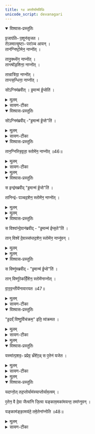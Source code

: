 ```yaml
---
title: १४ अप्तोर्यामविधिः
unicode_script: devanagari
---
```


<details open><summary>विश्वास-प्रस्तुतिः</summary>

प्र॒जाप॑तिᳶ प॒शून॑सृजत ।  
ते॑ऽस्मात्सृ॒ष्टाᳶ परा॑ञ्च आयन् ।  
तान॑ग्निष्टो॒मेन॒ नाप्नो॑त् ।  

तानु॒क्थ्ये॑न॒ नाप्नो॑त् ।  
तान्त्षो॑ड॒शिना॒ नाप्नो॑त् ।  

तान्रात्रि॑या॒ नाप्नो॑त् ।  
तान्त्स॒न्धिना॒ नाप्नो॑त् ।  

सो॑ऽग्निम॑ब्रवीत् ।
इ॒मान्म॑ ई॒प्सेति॑ ।
</details>

<details><summary>मूलम्</summary>

प्र॒जाप॑तिᳶ प॒शून॑सृजत ।  
ते॑ऽस्मात्सृ॒ष्टाᳶ परा॑ञ्च आयन् ।  
तान॑ग्निष्टो॒मेन॒ नाप्नो॑त् ।  

तानु॒क्थ्ये॑न॒ नाप्नो॑त् ।  
तान्त्षो॑ड॒शिना॒ नाप्नो॑त् ।  

तान्रात्रि॑या॒ नाप्नो॑त् ।  
तान्त्स॒न्धिना॒ नाप्नो॑त् ।  

सो॑ऽग्निम॑ब्रवीत् ।
इ॒मान्म॑ ई॒प्सेति॑ ।
</details>

<details><summary>सायण-टीका</summary>

(SB) 1त्रयोदशे इन्द्रस्तुन्नामके क्रतौ ग्रहाणां पुरोरुच उक्ताः । चतुर्दशे त्वप्तोर्यामविधिरुच्यते । तं विधातुमाख्यानमाह – प्रजापतिना सृष्टाः पशवो यदा पुनरावृत्तिरहिताः प्रजापतेस्सकाशाद्गतास्तदा प्रजापतिरग्निष्टोमादिकं क्रमेणानुष्ठाय तत्यपशून्प्राप्तुं न शक्तोऽभूत् । यद्रात्रिया अतिरात्रक्रतुगतै रात्रिपर्यायैः स्तोत्रैः, संधिना अतिरात्रावसाने त्रिवृद्रथंतरः संधिरिति यत्स्तोत्रं विहितं तेन स्तोत्रेण ।
</details>

<details open><summary>विश्वास-प्रस्तुतिः</summary>

सो॑ऽग्निम॑ब्रवीद् -"इ॒मान्म॑ ई॒प्से"ति॑ ।   
</details>

<details><summary>मूलम्</summary>

सो॑ऽग्निम॑ब्रवीद् -"इ॒मान्म॑ ई॒प्से"ति॑ ।   
</details>

<details><summary>सायण-टीका</summary>

एतैरुपायैः पशून्प्राप्तुमशक्तः प्रजापतिरग्निं प्रत्यब्रवीत् । हेऽग्ने मे मदर्थमिमान्पशूनीप्सा आप्तुमिच्छ तदर्थमुद्योगं कुर्विति ।
</details>

<details open><summary>विश्वास-प्रस्तुतिः</summary>

तान॒ग्निस्त्रि॒वृता॒ स्तोमे॑न॒ नाप्नो॑त् ॥46॥  
</details>

<details><summary>मूलम्</summary>

तान॒ग्निस्त्रि॒वृता॒ स्तोमे॑न॒ नाप्नो॑त् ॥46॥  
</details>

<details><summary>सायण-टीका</summary>

ततः सोऽग्निस्तदर्थं त्रिवृत्स्तोममनुष्ठाय तेन प्राप्तुं शक्तो नाभूत् ।
</details>


<details><summary>मूलम्</summary>

स इन्द्र॑मब्रवीत् ।
इ॒मान्म॑ ई॒प्सेति॑ ।
</details>

<details open><summary>विश्वास-प्रस्तुतिः</summary>

स इन्द्र॑मब्रवीद् "इ॒मान्म॑ ई॒प्से"ति॑ ।   

तानिन्द्र॑ᳶ पञ्चद॒शेन॒ स्तोमे॑न॒ नाप्नो॑त् ।
</details>

<details><summary>मूलम्</summary>

स इन्द्र॑मब्रवीद् "इ॒मान्म॑ ई॒प्से"ति॑ ।   

तानिन्द्र॑ᳶ पञ्चद॒शेन॒ स्तोमे॑न॒ नाप्नो॑त् ।
</details>


<details><summary>मूलम्</summary>

स विश्वा॑न्दे॒वान॑ब्रवीत् ।
इ॒मान्म॑ ईप्स॒तेति॑ ।
</details>

<details open><summary>विश्वास-प्रस्तुतिः</summary>

स विश्वा॑न्दे॒वान॑ब्रवीद्  - "इ॒मान्म॑ ईप्स॒ते"ति॑ ।  

तान् विश्वे॑ दे॒वास्स॑प्तद॒शेन॒ स्तोमे॑न॒ नाप्नु॑वन् ।
</details>

<details><summary>मूलम्</summary>

स विश्वा॑न्दे॒वान॑ब्रवीद्  - "इ॒मान्म॑ ईप्स॒ते"ति॑ ।  

तान् विश्वे॑ दे॒वास्स॑प्तद॒शेन॒ स्तोमे॑न॒ नाप्नु॑वन् ।
</details>


<details><summary>मूलम्</summary>

स विष्णु॑मब्रवीत् ।
इ॒मान्म॑ ई॒प्सेति॑ ।
</details>

<details open><summary>विश्वास-प्रस्तुतिः</summary>

स विष्णु॑मब्रवीद्  - "इ॒मान्म॑ ई॒प्से"ति॑ ।

तान् विष्णु॑रेकविँ॒शेन॒ स्तोमे॑नाप्नोत् ।

वा॒र॒व॒न्तीये॑नावारयत ॥47॥  
</details>

<details><summary>मूलम्</summary>

स विष्णु॑मब्रवीद्  - "इ॒मान्म॑ ई॒प्से"ति॑ ।

तान् विष्णु॑रेकविँ॒शेन॒ स्तोमे॑नाप्नोत् ।

वा॒र॒व॒न्तीये॑नावारयत ॥47॥  
</details>

<details><summary>सायण-टीका</summary>

एवमिन्द्रो विश्वे देवाश्च । विष्णुस्तु एकविंशस्तोममनुष्ठाय तेन पशून्प्राप्य वारवन्तीयेन साम्ना पुनर्गमनं निवारयामास ।
</details>

<details open><summary>विश्वास-प्रस्तुतिः</summary>

"इ॒दव्ँ विष्णु॒र्विच॑क्रम॒" इति॒ व्य॑क्रमत ।
</details>

<details><summary>मूलम्</summary>

"इ॒दव्ँ विष्णु॒र्विच॑क्रम॒" इति॒ व्य॑क्रमत ।
</details>

<details><summary>सायण-टीका</summary>

अतोऽयं विष्णुः'इदं विष्णुः' इति मन्त्रेणोक्तो यो विक्रमस्तं कृतवान् । तमेव पशुप्राप्तिरूपं विक्रमं मन्त्रोऽवादीदित्यर्थः ॥
</details>


<details><summary>मूलम्</summary>

यस्मा॑त्प॒शव॒ᳶ प्रप्रेव॒ भ्रँशे॑रन् ।
स ए॒तेन॑ यजेत ।
</details>

<details open><summary>विश्वास-प्रस्तुतिः</summary>

यस्मा॑त्प॒शव॒ᳶ प्रप्रेव॒ भ्रँशे॑र॒न्न् स ए॒तेन॑ यजेत ।
</details>

<details><summary>मूलम्</summary>

यस्मा॑त्प॒शव॒ᳶ प्रप्रेव॒ भ्रँशे॑र॒न्न् स ए॒तेन॑ यजेत ।
</details>

<details><summary>सायण-टीका</summary>

2इदानीमप्तोर्यामकत्रुं विधत्ते - एकः प्रशब्दः प्राथम्यवाची, अपरः प्रकर्षवाची । प्रथममेव पशवो यस्मात्पुरुषात् प्रेव भ्रंशेरन् प्रकर्षेण भ्रष्टा इव यवन्ति स पुरुष एतेनाप्तोर्यामेण स्तोमेन यजेत । तत्स्वरूपं सूत्रकारेण स्पष्टमुक्तम् - 'अप्तोर्यामश्चेत्संधिचमसानुन्नयंश्चतुर्भ्यश्चमसगणेभ्यो राजानमतिरेचयति' इति । संधिस्तोत्रपर्यन्तैरेकोनत्रिंशत्स्तौत्रैर्युक्तमतिरात्रप्रयोगमनुष्ठाय तत ऊर्ध्वं चतुर्भ्यश्चमसगणेभ्यो राजानमतिरेचयेत् । ततः पुनरपि चत्वारि स्तोत्राणि भवन्ति । तदेवं त्रयस्त्रिंशत्स्तोत्रयुक्तोऽप्तोर्यामः ॥
</details>


<details><summary>मूलम्</summary>

यदाप्नो॑त् ।
तद॒प्तोर्याम॑स्याप्तोर्याम॒त्वम् ।  

ए॒तेन॒ वै दे॒वा जैत्वा॑नि जि॒त्वा ।
यङ्काम॒मका॑मयन्त॒ तमा॑प्नुवन् ।  

यङ्काम॑ङ्का॒मय॑ते ।
तमे॒तेना॑प्नोति ॥48॥  
 
</details>

<details open><summary>विश्वास-प्रस्तुतिः</summary>

यदाप्नो॒त् तद॒प्तोर्याम॑स्याप्तोर्याम॒त्वम् ।  

ए॒तेन॒ वै दे॒वा जैत्वा॑नि जि॒त्वा यङ्काम॒मका॑मयन्त॒ तमा॑प्नुवन् ।  

यङ्काम॑ङ्का॒मय॑ते॒ तमे॒तेना॑प्नोति ॥48॥  
</details>

<details><summary>मूलम्</summary>

यदाप्नो॒त् तद॒प्तोर्याम॑स्याप्तोर्याम॒त्वम् ।  

ए॒तेन॒ वै दे॒वा जैत्वा॑नि जि॒त्वा यङ्काम॒मका॑मयन्त॒ तमा॑प्नुवन् ।  

यङ्काम॑ङ्का॒मय॑ते॒ तमे॒तेना॑प्नोति ॥48॥  
</details>

<details><summary>सायण-टीका</summary>

3तस्य निर्वचनं दर्शयति - यस्मात्कारणादनेन क्रतुना पशूनाप्नोत्तस्मात्कारणादाप्त्यर्थो यामो यज्ञ इति व्युत्पत्त्या तन्नाम संपन्नम् । एतस्य क्रतोः सर्वकामप्राप्तिसाधनत्वं दर्शयति - पुरा देवा एतेनाप्तोर्यामक्रतुना जेतव्यानि सर्वाणि युद्धानि जित्वा काम्यमानं फलं प्राप्नुवन् । अतोऽन्योऽपि देववत्सर्वं प्राप्नोति ॥

इति श्रीमत्सायणाचार्यविरचिते माधवीये वेदार्थप्रकाशे कृष्णयजुर्वेदीयतैत्तिरीयब्राह्मणभाष्ये द्वितीयाष्टके सप्तमप्रपाठके चतुर्दशोऽनुवाकः ॥  

</details>

